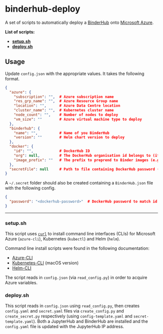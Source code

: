 # binderhub-deploy

A set of scripts to automatically deploy a [BinderHub](https://binderhub.readthedocs.io/en/latest/index.html) onto [Microsoft Azure](https://azure.microsoft.com/en-gb/).

**List of scripts:**
* [**setup.sh**](#setup)
* [**deploy.sh**](#deploy)

## Usage

Update `config.json` with the appropriate values. It takes the following format.

```json
{
  "azure": {
    "subscription": "",  # Azure subscription name
    "res_grp_name": "",  # Azure Resource Group name
    "location": "",      # Azure Data Centre location
    "cluster_name": "",  # Kubernetes cluster name
    "node_count": "",    # Number of nodes to deploy
    "vm_size": ""        # Azure virtual machine type to deploy
  },
  "binderhub": {
    "name": "",          # Name of you BinderHub
    "version": ""        # Helm chart version to deploy
  },
  "docker": {
    "id": "",            # DockerHub ID
    "org": null,         # The DockerHub organisation id belongs to (if necessary)
    "image_prefix": ""   # The prefix to preprend to Binder images (e.g. "binder-dev")
  },
  "secretFile": null     # Path to file containing DockerHub password (script will look for ~/.secret/BinderHub.json if left as null)
}
```

A `~/.secret` folder should also be created containing a `BinderHub.json` file with the following config.

```json
{
  "password": "<dockerhub-password>"  # DockerHub password to match id in config.json
}
```

---

<a name="setup"></a>
### setup.sh

This script uses [`curl`](https://curl.haxx.se/docs/) to install command line interfaces (CLIs) for Microsoft Azure (`azure-cli`), Kubernetes (`kubectl`) and Helm (`helm`).

Command line install scripts were found in the following documentation:
* [Azure-CLI](https://docs.microsoft.com/en-us/cli/azure/install-azure-cli-linux?view=azure-cli-latest#install-or-update)
* [Kubernetes-CLI](https://kubernetes.io/docs/tasks/tools/install-kubectl/#install-kubectl-binary-using-curl) (macOS version)
* [Helm-CLI](https://helm.sh/docs/using_helm/#from-script)

The script reads in `config.json` (via `read_config.py`) in order to acquire Azure variables.

<a name="deploy"></a>
### deploy.sh

This script reads in `config.json` using `read_config.py`, then creates `config.yaml` and `secret.yaml` files via `create_config.py` and `create_secret.py` respectively (using `config-template.yaml` and `secret-template.yaml`).
Both a JupyterHub and BinderHub are installed and the `config.yaml` file is updated with the JupyterHub IP address.
